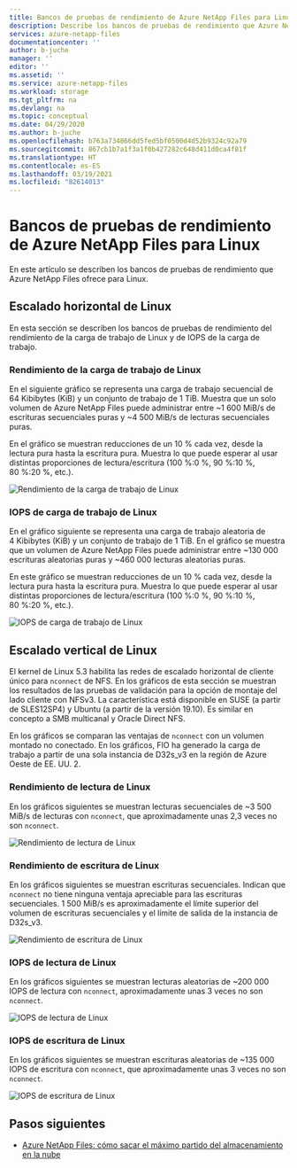 ```yaml
---
title: Bancos de pruebas de rendimiento de Azure NetApp Files para Linux| Microsoft Docs
description: Describe los bancos de pruebas de rendimiento que Azure NetApp Files ofrece para Linux.
services: azure-netapp-files
documentationcenter: ''
author: b-juche
manager: ''
editor: ''
ms.assetid: ''
ms.service: azure-netapp-files
ms.workload: storage
ms.tgt_pltfrm: na
ms.devlang: na
ms.topic: conceptual
ms.date: 04/29/2020
ms.author: b-juche
ms.openlocfilehash: b763a734866dd5fed5bf0500d4d52b9324c92a79
ms.sourcegitcommit: 867cb1b7a1f3a1f0b427282c648d411d0ca4f81f
ms.translationtype: HT
ms.contentlocale: es-ES
ms.lasthandoff: 03/19/2021
ms.locfileid: "82614013"
---
```

# <a name="azure-netapp-files-performance-benchmarks-for-linux"></a>Bancos de pruebas de rendimiento de Azure NetApp Files para Linux

En este artículo se describen los bancos de pruebas de rendimiento que Azure NetApp Files ofrece para Linux.

## <a name="linux-scale-out"></a>Escalado horizontal de Linux

En esta sección se describen los bancos de pruebas de rendimiento del rendimiento de la carga de trabajo de Linux y de IOPS de la carga de trabajo.

### <a name="linux-workload-throughput"></a>Rendimiento de la carga de trabajo de Linux  

En el siguiente gráfico se representa una carga de trabajo secuencial de 64 Kibibytes (KiB) y un conjunto de trabajo de 1 TiB. Muestra que un solo volumen de Azure NetApp Files puede administrar entre ~1 600 MiB/s de escrituras secuenciales puras y ~4 500 MiB/s de lecturas secuenciales puras.  

En el gráfico se muestran reducciones de un 10 % cada vez, desde la lectura pura hasta la escritura pura. Muestra lo que puede esperar al usar distintas proporciones de lectura/escritura (100 %:0 %, 90 %:10 %, 80 %:20 %, etc.).

![Rendimiento de la carga de trabajo de Linux](../media/azure-netapp-files/performance-benchmarks-linux-workload-throughput.png)  

### <a name="linux-workload-iops"></a>IOPS de carga de trabajo de Linux  

En el gráfico siguiente se representa una carga de trabajo aleatoria de 4 Kibibytes (KiB) y un conjunto de trabajo de 1 TiB. En el gráfico se muestra que un volumen de Azure NetApp Files puede administrar entre ~130 000 escrituras aleatorias puras y ~460 000 lecturas aleatorias puras.  

En este gráfico se muestran reducciones de un 10 % cada vez, desde la lectura pura hasta la escritura pura. Muestra lo que puede esperar al usar distintas proporciones de lectura/escritura (100 %:0 %, 90 %:10 %, 80 %:20 %, etc.).

![IOPS de carga de trabajo de Linux](../media/azure-netapp-files/performance-benchmarks-linux-workload-iops.png)  

## <a name="linux-scale-up"></a>Escalado vertical de Linux  

El kernel de Linux 5.3 habilita las redes de escalado horizontal de cliente único para `nconnect` de NFS. En los gráficos de esta sección se muestran los resultados de las pruebas de validación para la opción de montaje del lado cliente con NFSv3. La característica está disponible en SUSE (a partir de SLES12SP4) y Ubuntu (a partir de la versión 19.10). Es similar en concepto a SMB multicanal y Oracle Direct NFS.

En los gráficos se comparan las ventajas de `nconnect` con un volumen montado no conectado. En los gráficos, FIO ha generado la carga de trabajo a partir de una sola instancia de D32s_v3 en la región de Azure Oeste de EE. UU. 2.

### <a name="linux-read-throughput"></a>Rendimiento de lectura de Linux  

En los gráficos siguientes se muestran lecturas secuenciales de ~3 500 MiB/s de lecturas con `nconnect`, que aproximadamente unas 2,3 veces no son `nconnect`.

![Rendimiento de lectura de Linux](../media/azure-netapp-files/performance-benchmarks-linux-read-throughput.png)  

### <a name="linux-write-throughput"></a>Rendimiento de escritura de Linux  

En los gráficos siguientes se muestran escrituras secuenciales. Indican que `nconnect` no tiene ninguna ventaja apreciable para las escrituras secuenciales. 1 500 MiB/s es aproximadamente el límite superior del volumen de escrituras secuenciales y el límite de salida de la instancia de D32s_v3.

![Rendimiento de escritura de Linux](../media/azure-netapp-files/performance-benchmarks-linux-write-throughput.png)  

### <a name="linux-read-iops"></a>IOPS de lectura de Linux  

En los gráficos siguientes se muestran lecturas aleatorias de ~200 000 IOPS de lectura con `nconnect`, aproximadamente unas 3 veces no son `nconnect`.

![IOPS de lectura de Linux](../media/azure-netapp-files/performance-benchmarks-linux-read-iops.png)  

### <a name="linux-write-iops"></a>IOPS de escritura de Linux  

En los gráficos siguientes se muestran escrituras aleatorias de ~135 000 IOPS de escritura con `nconnect`, que aproximadamente unas 3 veces no son `nconnect`.

![IOPS de escritura de Linux](../media/azure-netapp-files/performance-benchmarks-linux-write-iops.png)  

## <a name="next-steps"></a>Pasos siguientes

- [Azure NetApp Files: cómo sacar el máximo partido del almacenamiento en la nube](https://cloud.netapp.com/hubfs/Resources/ANF%20PERFORMANCE%20TESTING%20IN%20TEMPLATE.pdf?hsCtaTracking=f2f560e9-9d13-4814-852d-cfc9bf736c6a%7C764e9d9c-9e6b-4549-97ec-af930247f22f)

